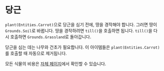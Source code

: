 # 당근
`plant(Entities.Carrot)`으로 당근을 심기 전에, 땅을 경작해야 합니다. 그러면 땅이 `Grounds.Soil`로 바뀝니다. 땅을 경작하려면 `till()`을 호출하면 됩니다. `till()`을 다시 호출하면 `Grounds.Grassland`로 돌아갑니다.

당근을 심는 데는 나무와 건초가 필요합니다. 이 아이템들은 `plant(Entities.Carrot)`를 호출할 때 자동으로 제거됩니다.

모든 식물의 비용은 [자체 페이지](objects/carrot)에서 확인할 수 있습니다.